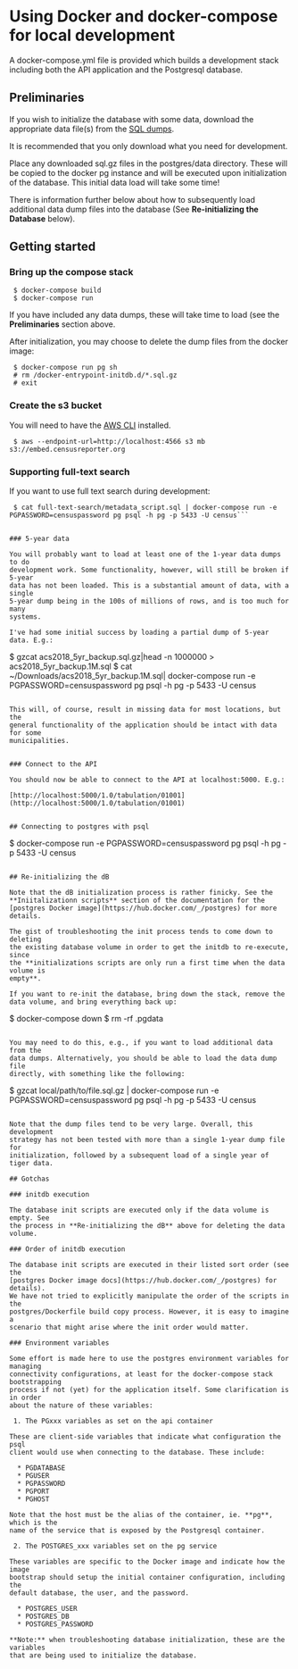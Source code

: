 # Using Docker and docker-compose for local development

A docker-compose.yml file is provided which builds a development stack including
both the API application and the Postgresql database.


## Preliminaries

If you wish to initialize the database with some data, download the appropriate
data file(s) from the [SQL dumps](https://censusreporter.tumblr.com/post/73727555158/easier-access-to-acs-data).

It is recommended that you only download what you need for development.

Place any downloaded sql.gz files in the postgres/data directory. These will
be copied to the docker pg instance and will be executed upon initialization
of the database. This initial data load will take some time!

There is information further below about how to subsequently load additional
data dump files into the database (See **Re-initializing the Database** below).

## Getting started

### Bring up the compose stack

```
 $ docker-compose build
 $ docker-compose run
```

If you have included any data dumps, these will take time to load (see the
**Preliminaries** section above.

After initialization, you may choose to delete the dump files from the docker
image:

```
 $ docker-compose run pg sh
 # rm /docker-entrypoint-initdb.d/*.sql.gz
 # exit
```

### Create the s3 bucket

You will need to have the [AWS CLI](https://docs.aws.amazon.com/cli/latest/userguide/cli-chap-install.html) installed.

```
 $ aws --endpoint-url=http://localhost:4566 s3 mb s3://embed.censusreporter.org
``` 

### Supporting full-text search

If you want to use full text search during development:

```
 $ cat full-text-search/metadata_script.sql | docker-compose run -e PGPASSWORD=censuspassword pg psql -h pg -p 5433 -U census```


### 5-year data

You will probably want to load at least one of the 1-year data dumps to do
development work. Some functionality, however, will still be broken if 5-year
data has not been loaded. This is a substantial amount of data, with a single
5-year dump being in the 100s of millions of rows, and is too much for many
systems.

I've had some initial success by loading a partial dump of 5-year data. E.g.:

```
 $ gzcat acs2018_5yr_backup.sql.gz|head -n 1000000 > acs2018_5yr_backup.1M.sql
 $ cat ~/Downloads/acs2018_5yr_backup.1M.sql| docker-compose run -e PGPASSWORD=censuspassword pg psql -h pg -p 5433 -U census
```

This will, of course, result in missing data for most locations, but the
general functionality of the application should be intact with data for some
municipalities.


### Connect to the API

You should now be able to connect to the API at localhost:5000. E.g.:

[http://localhost:5000/1.0/tabulation/01001](http://localhost:5000/1.0/tabulation/01001)


## Connecting to postgres with psql

```
 $ docker-compose run -e PGPASSWORD=censuspassword pg psql -h pg -p 5433 -U census
```

## Re-initializing the dB

Note that the dB initialization process is rather finicky. See the
**Iniitalizationn scripts** section of the documentation for the
[postgres Docker image](https://hub.docker.com/_/postgres) for more details.

The gist of troubleshooting the init process tends to come down to deleting
the existing database volume in order to get the initdb to re-execute, since
the **initializations scripts are only run a first time when the data volume is
empty**.

If you want to re-init the database, bring down the stack, remove the
data volume, and bring everything back up:

```
 $ docker-compose down
 $ rm -rf .pgdata
```

You may need to do this, e.g., if you want to load additional data from the
data dumps. Alternatively, you should be able to load the data dump file
directly, with something like the following:

```
 $ gzcat local/path/to/file.sql.gz | docker-compose run -e PGPASSWORD=censuspassword pg psql -h pg -p 5433 -U census
```

Note that the dump files tend to be very large. Overall, this development
strategy has not been tested with more than a single 1-year dump file for
initialization, followed by a subsequent load of a single year of tiger data.

## Gotchas

### initdb execution

The database init scripts are executed only if the data volume is empty. See
the process in **Re-initializing the dB** above for deleting the data volume.

### Order of initdb execution

The database init scripts are executed in their listed sort order (see the
[postgres Docker image docs](https://hub.docker.com/_/postgres) for details).
We have not tried to explicitly manipulate the order of the scripts in the
postgres/Dockerfile build copy process. However, it is easy to imagine a
scenario that might arise where the init order would matter.

### Environment variables

Some effort is made here to use the postgres environment variables for managing
connectivity configurations, at least for the docker-compose stack bootstrapping
process if not (yet) for the application itself. Some clarification is in order
about the nature of these variables:

 1. The PGxxx variables as set on the api container

These are client-side variables that indicate what configuration the psql
client would use when connecting to the database. These include:

  * PGDATABASE
  * PGUSER
  * PGPASSWORD
  * PGPORT
  * PGHOST

Note that the host must be the alias of the container, ie. **pg**, which is the
name of the service that is exposed by the Postgresql container.

 2. The POSTGRES_xxx variables set on the pg service

These variables are specific to the Docker image and indicate how the image
bootstrap should setup the initial container configuration, including the
default database, the user, and the password.

  * POSTGRES_USER
  * POSTGRES_DB
  * POSTGRES_PASSWORD

**Note:** when troubleshooting database initialization, these are the variables
that are being used to initialize the database.
